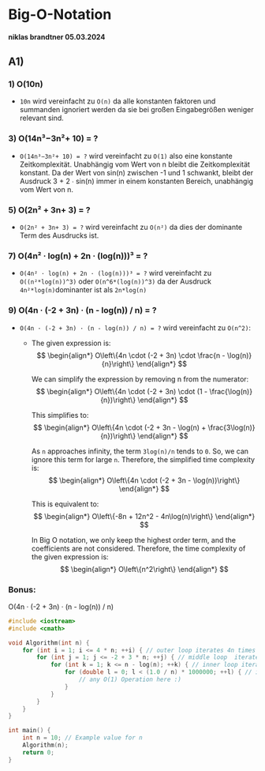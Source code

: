 # Big-O-Notation

#### niklas brandtner 05.03.2024

## A1)

### 1)	O(10n)

- `10n` wird vereinfacht zu `O(n)` da alle konstanten faktoren und summanden ignoriert werden da sie bei großen Eingabegrößen weniger relevant sind.

### 3)	O(14n³−3n²+ 10) = ?

- `O(14n³−3n²+ 10) = ?` wird vereinfacht zu `O(1)` also eine konstante Zeitkomplexität. Unabhängig vom Wert von n bleibt die Zeitkomplexität konstant. Da der Wert von sin(n) zwischen -1 und 1 schwankt, bleibt der Ausdruck 3 + 2 ∙ sin(n) immer in einem konstanten Bereich, unabhängig vom Wert von n.

### 5)	O(2n² + 3n+ 3) = ?

- `O(2n² + 3n+ 3) = ?` wird vereinfacht zu `O(n²)` da dies der dominante Term des Ausdrucks ist.

### 7)	O(4n²	 · log(n) + 2n · (log(n)))³ = ?

- `O(4n² · log(n) + 2n · (log(n)))³ = ?` wird vereinfacht zu `O((n²*log(n))^3)` oder `O(n^6*(log(n))^3)` da der Ausdruck `4n²*log(n)`dominanter ist als `2n*log(n)`

### 9)	O(4n · (-2 + 3n) · (n - log(n)) / n) = ?

- `O(4n · (-2 + 3n) · (n - log(n)) / n) = ?` wird vereinfacht zu `O(n^2)`:

  - The given expression is:
    $$
    \begin{align*}
    O\left\{4n \cdot (-2 + 3n) \cdot \frac{n - \log(n)}{n}\right\}
    \end{align*}
    $$
    

    We can simplify the expression by removing n from the numerator:
    $$
    \begin{align*}
    O\left\{4n \cdot (-2 + 3n) \cdot (1 - \frac{\log(n)}{n})\right\}
    \end{align*}
    $$
    
    
    

    This simplifies to:
    $$
    \begin{align*}
    O\left\{4n \cdot (-2 + 3n - \log(n) + \frac{3\log(n)}{n})\right\}
    \end{align*}
    $$
    

    As `n` approaches infinity, the term `3log(n)/n` tends to `0`. So, we can ignore this term for large `n`. Therefore, the simplified time complexity is:
    $$
    \begin{align*}
    O\left\{4n \cdot (-2 + 3n - \log(n))\right\}
    \end{align*}
    $$
    

    This is equivalent to:
    $$
    \begin{align*}
    O\left\{-8n + 12n^2 - 4n\log(n)\right\}
    \end{align*}
    $$
    

    In Big O notation, we only keep the highest order term, and the coefficients are not considered. Therefore, the time complexity of the given expression is:
    $$
    \begin{align*}
    O\left\{n^2\right\}
    \end{align*}
    $$

### Bonus:

O(4n · (-2 + 3n) · (n - log(n)) / n)

```cpp
#include <iostream>
#include <cmath>

void Algorithm(int n) {
    for (int i = 1; i <= 4 * n; ++i) { // outer loop iterates 4n times
        for (int j = 1; j <= -2 + 3 * n; ++j) { // middle loop  iterates (−2+3n) times
            for (int k = 1; k <= n - log(n); ++k) { // inner loop iterates (n−log(n)) times
                for (double l = 0; l < (1.0 / n) * 1000000; ++l) { // innermost loop iterates 1/n
                    // any O(1) Operation here :)
                }
            }
        }
    }
}

int main() {
    int n = 10; // Example value for n
    Algorithm(n);
    return 0;
}
```
